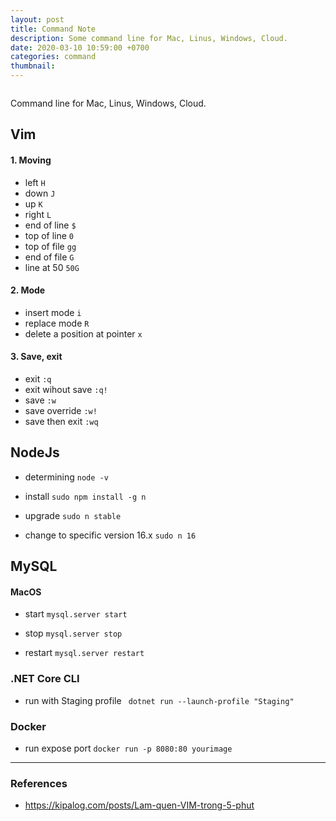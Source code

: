 ```yaml
---
layout: post
title: Command Note
description: Some command line for Mac, Linus, Windows, Cloud.
date: 2020-03-10 10:59:00 +0700
categories: command
thumbnail:
---
```


![]()

Command line for Mac, Linus, Windows, Cloud.

## Vim
#### 1. Moving 
- left
```H```
- down 
```J```
- up 
```K```
- right
```L```
- end of line
```$```
- top of line
```0```
- top of file
```gg```
- end of file
```G```
- line at 50
```50G```

#### 2. Mode
- insert mode
```i```
- replace mode
```R```
- delete a position at pointer
```x```

#### 3. Save, exit
- exit
```:q```
- exit wihout save
```:q!```
- save
```:w```
- save override
```:w!```
- save then exit
```:wq```


## NodeJs
- determining
```node -v```

- install
```sudo npm install -g n```

- upgrade
```sudo n stable```

- change to specific version 16.x
```sudo n 16```

## MySQL
#### MacOS
- start
```mysql.server start```

- stop
```mysql.server stop```

- restart
```mysql.server restart```

### .NET Core CLI
- run with Staging profile
``` dotnet run --launch-profile "Staging"```

### Docker
- run expose port
```docker run -p 8080:80 yourimage```

---
### References
- https://kipalog.com/posts/Lam-quen-VIM-trong-5-phut
